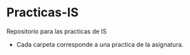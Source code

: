 # Practicas-IS
Repositorio para las practicas de IS

* Cada carpeta corresponde a una practica de la asignatura.
